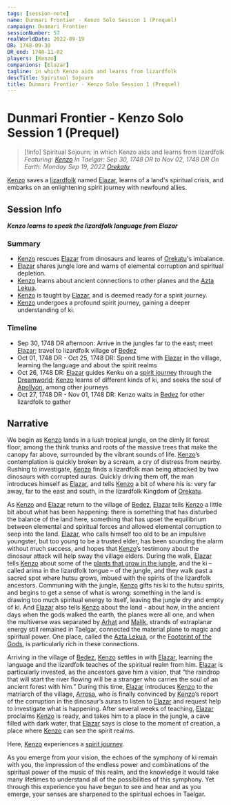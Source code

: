 ```yaml
---
tags: [session-note]
name: Dunmari Frontier - Kenzo Solo Session 1 (Prequel)
campaign: Dunmari Frontier
sessionNumber: 57
realWorldDate: 2022-09-19
DR: 1748-09-30
DR_end: 1748-11-02
players: [Kenzo]
companions: [Elazar]
tagline: in which Kenzo aids and learns from lizardfolk
descTitle: Spiritual Sojourn
title: Dunmari Frontier - Kenzo Solo Session 1 (Prequel)
---
```

# Dunmari Frontier - Kenzo Solo Session 1 (Prequel)

>[!info] Spiritual Sojourn: in which Kenzo aids and learns from lizardfolk
> *Featuring: [Kenzo](<../../../people/pcs/dunmar-fellowship/kenzo.md>)*
> *In Taelgar: Sep 30, 1748 DR to Nov 02, 1748 DR*
> *On Earth: Monday Sep 19, 2022*
> *[Orekatu](<../../../gazetteer/far-south/orekatu.md>)*

[Kenzo](<../../../people/pcs/dunmar-fellowship/kenzo.md>) saves a [lizardfolk](<../../../species/children-of-the-embodied-gods/lizardfolk/lizardfolk.md>) named [Elazar](<../../../people/lizardfolk/elazar.md>), learns of a land's spiritual crisis, and embarks on an enlightening spirit journey with newfound allies.
## Session Info

***Kenzo learns to speak the lizardfolk language from Elazar***
### Summary
- [Kenzo](<../../../people/pcs/dunmar-fellowship/kenzo.md>) rescues [Elazar](<../../../people/lizardfolk/elazar.md>) from dinosaurs and learns of [Orekatu](<../../../gazetteer/far-south/orekatu.md>)'s imbalance.
- [Elazar](<../../../people/lizardfolk/elazar.md>) shares jungle lore and warns of elemental corruption and spiritual depletion.
- [Kenzo](<../../../people/pcs/dunmar-fellowship/kenzo.md>) learns about ancient connections to other planes and the [Azta Lekua](<../../../gazetteer/far-south/azta-lekua.md>).
- [Kenzo](<../../../people/pcs/dunmar-fellowship/kenzo.md>) is taught by [Elazar](<../../../people/lizardfolk/elazar.md>),  and is deemed ready for a spirit journey.
- [Kenzo](<../../../people/pcs/dunmar-fellowship/kenzo.md>) undergoes a profound spirit journey, gaining a deeper understanding of ki.

### Timeline
- Sep 30, 1748 DR afternoon: Arrive in the jungles far to the east; meet [Elazar](<../../../people/lizardfolk/elazar.md>); travel to lizardfolk village of [Bedez](<../../../gazetteer/far-south/bedez.md>)
- Oct 01, 1748 DR - Oct 25, 1748 DR:  Spend time with [Elazar](<../../../people/lizardfolk/elazar.md>) in the village, learning the language and about the spirit realms
- Oct 26, 1748 DR: [Elazar](<../../../people/lizardfolk/elazar.md>) guides Kenku on a [spirit journey](<../dreams-and-visions/kenzo-spirit-journey-in-bedez.md>) through the [Dreamworld](<../../../cosmology/multiverse/echo-realms/dreamworld.md>); [Kenzo](<../../../people/pcs/dunmar-fellowship/kenzo.md>) learns of different kinds of ki, and seeks the soul of [Apollyon](<../../../people/historical-figures/drankorian-emperors/apollyon.md>), among other journeys
- Oct 27, 1748 DR - Nov 01, 1748 DR: Kenzo waits in [Bedez](<../../../gazetteer/far-south/bedez.md>) for other lizardfolk to gather


## Narrative
We begin as [Kenzo](<../../../people/pcs/dunmar-fellowship/kenzo.md>) lands in a lush tropical jungle, on the dimly lit forest floor, among the think trunks and roots of the massive trees that make the canopy far above, surrounded by the vibrant sounds of life. [Kenzo](<../../../people/pcs/dunmar-fellowship/kenzo.md>)’s contemplation is quickly broken by a scream, a cry of distress from nearby. Rushing to investigate, [Kenzo](<../../../people/pcs/dunmar-fellowship/kenzo.md>) finds a lizardfolk man being attacked by two dinosaurs with corrupted auras. Quickly driving them off, the man introduces himself as [Elazar](<../../../people/lizardfolk/elazar.md>), and tells [Kenzo](<../../../people/pcs/dunmar-fellowship/kenzo.md>) a bit of where his is: very far away, far to the east and south, in the lizardfolk Kingdom of [Orekatu](<../../../gazetteer/far-south/orekatu.md>). 

As [Kenzo](<../../../people/pcs/dunmar-fellowship/kenzo.md>) and [Elazar](<../../../people/lizardfolk/elazar.md>) return to the village of [Bedez](<../../../gazetteer/far-south/bedez.md>), [Elazar](<../../../people/lizardfolk/elazar.md>) tells [Kenzo](<../../../people/pcs/dunmar-fellowship/kenzo.md>) a little bit about what has been happening: there is something that has disturbed the balance of the land here, something that has upset the equilibrium between elemental and spiritual forces and allowed elemental corruption to seep into the land. [Elazar](<../../../people/lizardfolk/elazar.md>), who calls himself too old to be an impulsive youngster, but too young to be a trusted elder, has been sounding the alarm without much success, and hopes that [Kenzo](<../../../people/pcs/dunmar-fellowship/kenzo.md>)’s testimony about the dinosaur attack will help sway the village elders. During the walk, [Elazar](<../../../people/lizardfolk/elazar.md>) tells [Kenzo](<../../../people/pcs/dunmar-fellowship/kenzo.md>) about some of the [plants that grow in the jungle](<../../../people/pcs/dunmar-fellowship/kenzo.md#304854>), and the ki – called arima in the lizardfolk tongue – of the jungle, and they walk past a sacred spot where hutsu grows, imbued with the spirits of the lizardfolk ancestors. Communing with the jungle, [Kenzo](<../../../people/pcs/dunmar-fellowship/kenzo.md>) gifts his ki to the hutsu spirits, and begins to get a sense of what is wrong: something in the land is drawing too much spiritual energy to itself, leaving the jungle dry and empty of ki. And [Elazar](<../../../people/lizardfolk/elazar.md>) also tells [Kenzo](<../../../people/pcs/dunmar-fellowship/kenzo.md>) about the land - about how, in the ancient days when the gods walked the earth, the planes were all one, and when the multiverse was separated by [Arhat](<../../../cosmology/gods/high-gods/divine-presence.md>) and [Malik](<../../../cosmology/gods/high-gods/divine-presence.md>), strands of extraplanar energy still remained in Taelgar, connected the material plane to magic and spiritual power. One place, called the [Azta Lekua](<../../../gazetteer/far-south/azta-lekua.md>), or the [Footprint of the Gods](<../../../gazetteer/far-south/azta-lekua.md>), is particularly rich in these connections. 

Arriving in the village of [Bedez](<../../../gazetteer/far-south/bedez.md>), [Kenzo](<../../../people/pcs/dunmar-fellowship/kenzo.md>) settles in with [Elazar](<../../../people/lizardfolk/elazar.md>), learning the language and the lizardfolk teaches of the spiritual realm from him. [Elazar](<../../../people/lizardfolk/elazar.md>) is particularly invested, as the ancestors gave him a vision, that “the raindrop that will start the river flowing will be a stranger who carries the soul of an ancient forest with him.” During this time, [Elazar](<../../../people/lizardfolk/elazar.md>) introduces [Kenzo](<../../../people/pcs/dunmar-fellowship/kenzo.md>) to the matriarch of the village, [Arrosa](<../../../people/lizardfolk/arrosa.md>), who is finally convinced by [Kenzo](<../../../people/pcs/dunmar-fellowship/kenzo.md>)’s report of the corruption in the dinosaur’s auras to listen to [Elazar](<../../../people/lizardfolk/elazar.md>) and request help to investigate what is happening. After several weeks of teaching, [Elazar](<../../../people/lizardfolk/elazar.md>) proclaims [Kenzo](<../../../people/pcs/dunmar-fellowship/kenzo.md>) is ready, and takes him to a place in the jungle, a cave filled with dark water, that [Elazar](<../../../people/lizardfolk/elazar.md>) says is close to the moment of creation, a place where [Kenzo](<../../../people/pcs/dunmar-fellowship/kenzo.md>) can see the spirit realms.

Here, [Kenzo](<../../../people/pcs/dunmar-fellowship/kenzo.md>) experiences a [spirit journey](<../dreams-and-visions/kenzo-spirit-journey-in-bedez.md>). 

As you emerge from your vision, the echoes of the symphony of ki remain with you, the impression of the endless power and combinations of the spiritual power of the music of this realm, and the knowledge it would take many lifetimes to understand all of the possibilities of this symphony. Yet through this experience you have begun to see and hear and as you emerge, your senses are sharpened to the spiritual echoes in Taelgar. 
